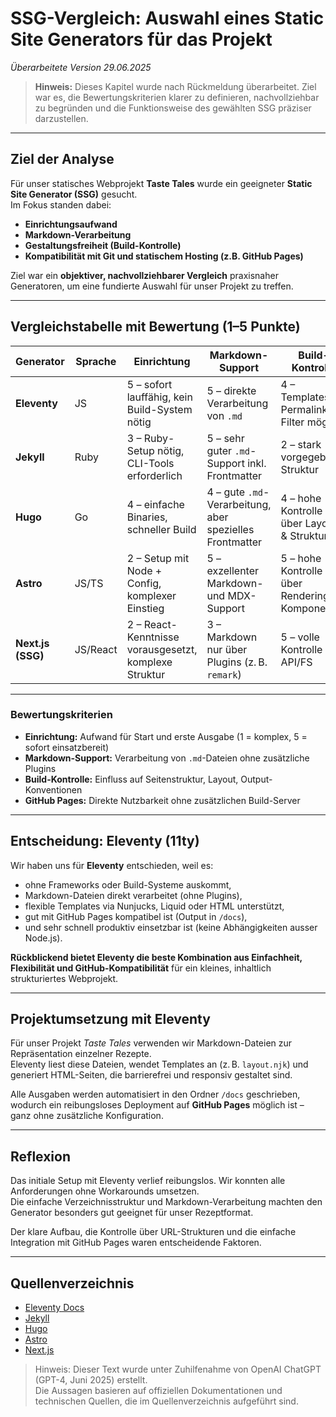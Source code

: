 # SSG-Vergleich: Auswahl eines Static Site Generators für das Projekt
*Überarbeitete Version 29.06.2025*

> **Hinweis:** Dieses Kapitel wurde nach Rückmeldung überarbeitet. Ziel war es, die Bewertungskriterien klarer zu definieren, nachvollziehbar zu begründen und die Funktionsweise des gewählten SSG präziser darzustellen.

---

## Ziel der Analyse

Für unser statisches Webprojekt **Taste Tales** wurde ein geeigneter **Static Site Generator (SSG)** gesucht.  
Im Fokus standen dabei:

- **Einrichtungsaufwand**
- **Markdown-Verarbeitung**
- **Gestaltungsfreiheit (Build-Kontrolle)**
- **Kompatibilität mit Git und statischem Hosting (z.B. GitHub Pages)**

Ziel war ein **objektiver, nachvollziehbarer Vergleich** praxisnaher Generatoren, um eine fundierte Auswahl für unser Projekt zu treffen.

---

## Vergleichstabelle mit Bewertung (1–5 Punkte)

| Generator         | Sprache   | Einrichtung | Markdown-Support | Build-Kontrolle | GitHub Pages | Gesamt |
|------------------|-----------|-------------|------------------|------------------|---------------|--------|
| **Eleventy**     | JS        | 5 – sofort lauffähig, kein Build-System nötig | 5 – direkte Verarbeitung von `.md` | 4 – Templates, Permalinks, Filter möglich | ✅ nativ nutzbar | **19** |
| **Jekyll**       | Ruby      | 3 – Ruby-Setup nötig, CLI-Tools erforderlich | 5 – sehr guter `.md`-Support inkl. Frontmatter | 2 – stark vorgegebene Struktur | ✅ native Integration bei GitHub | **15** |
| **Hugo**         | Go        | 4 – einfache Binaries, schneller Build | 4 – gute `.md`-Verarbeitung, aber spezielles Frontmatter | 4 – hohe Kontrolle über Layouts & Strukturen | ✅ gut integrierbar | **17** |
| **Astro**        | JS/TS     | 2 – Setup mit Node + Config, komplexer Einstieg | 5 – exzellenter Markdown- und MDX-Support | 5 – hohe Kontrolle über Rendering & Komponenten | ✅ ja, mit Build-Output | **19** |
| **Next.js (SSG)**| JS/React  | 2 – React-Kenntnisse vorausgesetzt, komplexe Struktur | 3 – Markdown nur über Plugins (z. B. `remark`) | 5 – volle Kontrolle via API/FS | ⚠️ nicht optimal für GitHub Pages | **17** |

---

### Bewertungskriterien

- **Einrichtung:** Aufwand für Start und erste Ausgabe (1 = komplex, 5 = sofort einsatzbereit)
- **Markdown-Support:** Verarbeitung von `.md`-Dateien ohne zusätzliche Plugins
- **Build-Kontrolle:** Einfluss auf Seitenstruktur, Layout, Output-Konventionen
- **GitHub Pages:** Direkte Nutzbarkeit ohne zusätzlichen Build-Server

---

## Entscheidung: **Eleventy (11ty)**

Wir haben uns für **Eleventy** entschieden, weil es:

- ohne Frameworks oder Build-Systeme auskommt,
- Markdown-Dateien direkt verarbeitet (ohne Plugins),
- flexible Templates via Nunjucks, Liquid oder HTML unterstützt,
- gut mit GitHub Pages kompatibel ist (Output in `/docs`),
- und sehr schnell produktiv einsetzbar ist (keine Abhängigkeiten ausser Node.js).

**Rückblickend bietet Eleventy die beste Kombination aus Einfachheit, Flexibilität und GitHub-Kompatibilität** für ein kleines, inhaltlich strukturiertes Webprojekt.

---

## Projektumsetzung mit Eleventy

Für unser Projekt *Taste Tales* verwenden wir Markdown-Dateien zur Repräsentation einzelner Rezepte.  
Eleventy liest diese Dateien, wendet Templates an (z. B. `layout.njk`) und generiert HTML-Seiten, die barrierefrei und responsiv gestaltet sind.

Alle Ausgaben werden automatisiert in den Ordner `/docs` geschrieben, wodurch ein reibungsloses Deployment auf **GitHub Pages** möglich ist – ganz ohne zusätzliche Konfiguration.

---

## Reflexion

Das initiale Setup mit Eleventy verlief reibungslos. Wir konnten alle Anforderungen ohne Workarounds umsetzen.  
Die einfache Verzeichnisstruktur und Markdown-Verarbeitung machten den Generator besonders gut geeignet für unser Rezeptformat.

Der klare Aufbau, die Kontrolle über URL-Strukturen und die einfache Integration mit GitHub Pages waren entscheidende Faktoren.

---

## Quellenverzeichnis

- [Eleventy Docs](https://www.11ty.dev/docs/)
- [Jekyll](https://jekyllrb.com/docs/)
- [Hugo](https://gohugo.io/documentation/)
- [Astro](https://docs.astro.build)
- [Next.js](https://nextjs.org/docs)

> Hinweis: Dieser Text wurde unter Zuhilfenahme von OpenAI ChatGPT (GPT-4, Juni 2025) erstellt.  
> Die Aussagen basieren auf offiziellen Dokumentationen und technischen Quellen, die im Quellenverzeichnis aufgeführt sind.